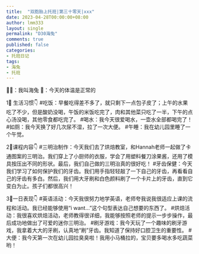```yaml
---
title:  "双胞胎上托班|第三十零天|xxx"
date: 2023-04-28T00:00:00+08:00
author: lmm333
layout: single
permalink: "D30海兔"
comments: true
published: false
categories:
- 托班日记
tags:
- 海兔
- 托班
---
```

👶🏻：我叫海兔
🔆：今天的体温是正常的

1⃣️ 生活习惯👇
#吃饭：早餐吃得差不多了，就只剩下一点包子皮了；上午的水果吃了不少，但是酸奶没喝，午饭的米饭吃完了，肉和其他菜只吃了一半，下午的点心汤没喝，其他零食都吃完了。
#喝水：我今天很爱喝水，一壶水全部都喝完了！
#如厕：我今天换了好几次尿不湿，拉了一次大便。
#午睡：我在幼儿园里睡了一个午觉。

2⃣️课程内容👇
#三明治制作：今天我们去了烘焙教室，和Hannah老师一起做了卡通图案的三明治。我们穿上了小厨师的衣服，学会了用塑料餐刀涂果酱，还用了模具按压出不同的形状。最后，我们自己做的三明治真的很好吃！
#牙齿保健：今天我们学习了如何保护我们的牙齿。我们用手指轻轻敲了一下自己的牙齿，再看看自己的牙齿有多白。然后，我们用大牙刷和白色颜料刷了一个卡片上的牙齿，直到它变白为止。孩子们都很高兴！

3⃣️一日表现👇
#英语活动：今天我很努力地学英语，老师夸我说我很适应上课的流程和活动。我已经能够使用“i want…”这个句型表达自己想要的东西了。
#烘焙活动：我很喜欢烘焙活动，老师教得很详细，我能够按照老师的提示一步步操作，最后成功地做出了可爱的迷你三明治。
#刷牙游戏：我今天玩了一个趣味的刷牙游戏，我拿着大大的牙刷，认真地“刷”牙齿。我知道了保持好口腔卫生的重要性。
#大便：我今天第一次在幼儿园拉臭臭啦！我用小马桶拉的，宝贝要多喝水多吃蔬菜哟！

> 
